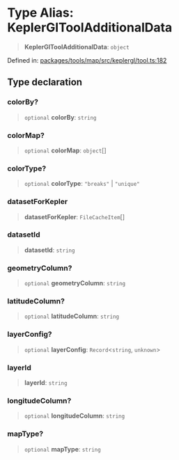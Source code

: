 # Type Alias: KeplerGlToolAdditionalData

> **KeplerGlToolAdditionalData**: `object`

Defined in: [packages/tools/map/src/keplergl/tool.ts:182](https://github.com/GeoDaCenter/openassistant/blob/0f7bf760e453a1735df9463dc799b04ee2f630fd/packages/tools/map/src/keplergl/tool.ts#L182)

## Type declaration

### colorBy?

> `optional` **colorBy**: `string`

### colorMap?

> `optional` **colorMap**: `object`[]

### colorType?

> `optional` **colorType**: `"breaks"` \| `"unique"`

### datasetForKepler

> **datasetForKepler**: `FileCacheItem`[]

### datasetId

> **datasetId**: `string`

### geometryColumn?

> `optional` **geometryColumn**: `string`

### latitudeColumn?

> `optional` **latitudeColumn**: `string`

### layerConfig?

> `optional` **layerConfig**: `Record`\<`string`, `unknown`\>

### layerId

> **layerId**: `string`

### longitudeColumn?

> `optional` **longitudeColumn**: `string`

### mapType?

> `optional` **mapType**: `string`
